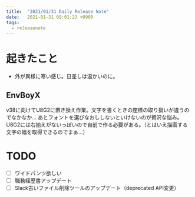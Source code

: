 ```yaml
---
title:  "2021/01/31 Daily Release Note"
date:   2021-01-31 09:01:23 +0900
tags:
  - releasenote
---
```

# 起きたこと

* 外が異様に寒い感じ。日差しは温かいのに。

## EnvBoyX

v38に向けてU8G2に置き換え作業。文字を書くときの座標の取り扱いが違うのでなかなか…
あとフォントを選びなおししないといけないのが贅沢な悩み。
U8G2には右揃えがないっぽいので自前で作る必要がある。（とはいえ描画する文字の幅を取得できるのでまぁ…）

# TODO 

- [ ] ワイドパンツ欲しい
- [ ] 職務経歴書アップデート
- [ ] Slack古いファイル削除ツールのアップデート（deprecated API変更）